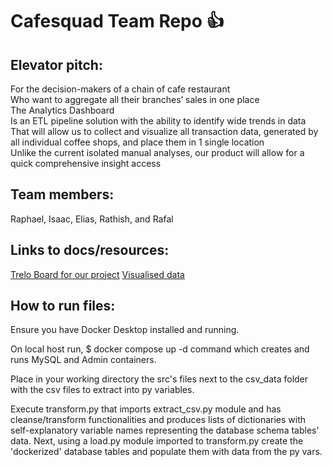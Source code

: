 # Cafesquad Team Repo   :+1:

## Elevator pitch:

For the decision-makers of a chain of cafe restaurant    
Who want to aggregate all their branches’ sales in one place       
The Analytics Dashboard      
Is an ETL pipeline solution with the ability to identify wide trends in data     
That will allow us to collect and visualize all transaction data, generated by all individual coffee shops, and place them in 1 single location        
Unlike the current isolated manual analyses, our product will allow for a quick comprehensive insight access

## Team members: 

Raphael, Isaac, Elias, Rathish, and Rafal

## Links to docs/resources:

[Trelo Board for our project](https://trello.com/b/jeORUvmE/cafesquad)
[Visualised data](https://imgur.com/a/YQX5H1z)

## How to run files:

Ensure you have Docker Desktop installed and running.

On local host run, $ docker compose up -d command which creates and runs MySQL and Admin containers.  

Place in your working directory the src's files next to the csv_data folder with the csv files to extract into py variables.

Execute transform.py that imports extract_csv.py module and has cleanse/transform functionalities  and produces lists of dictionaries with self-explanatory variable names representing the database schema tables' data. Next, using a load.py module imported to transform.py create the 'dockerized' database tables and populate them with data from the py vars.
